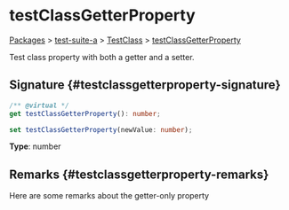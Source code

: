 # testClassGetterProperty

[Packages](/) > [test-suite-a](/test-suite-a/) > [TestClass](/test-suite-a/testclass-class/) > [testClassGetterProperty](/test-suite-a/testclass-class/testclassgetterproperty-property)

Test class property with both a getter and a setter.

## Signature {#testclassgetterproperty-signature}

```typescript
/** @virtual */
get testClassGetterProperty(): number;

set testClassGetterProperty(newValue: number);
```

**Type**: number

## Remarks {#testclassgetterproperty-remarks}

Here are some remarks about the getter-only property
